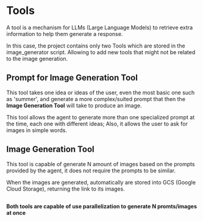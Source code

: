 # Tools

A tool is a mechanism for LLMs (Large Language Models) to retrieve extra information to help them generate a response. 

In this case, the project contains only two Tools which are stored in the image_generator script. Allowing to add new tools that might not be related to the image generation.

## Prompt for Image Generation Tool

This tool takes one idea or ideas of the user, even the most basic one such as 'summer', and generate a more complex/suited prompt that then the **Image Generation Tool** will take to produce an image. 

This tool allows the agent to generate more than one specialized prompt at the time, each one with different ideas; Also, it allows the user to ask for images in simple words.

## Image Generation Tool

This tool is capable of generate N amount of images based on the prompts provided by the agent, it does not require the prompts to be similar.

When the images are generated, automatically are stored into GCS (Google Cloud Storage), returning the link to its images.

## 

**Both tools are capable of use parallelization to generate N promts/images at once**
